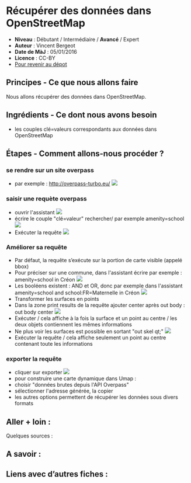 # Récupérer des données dans OpenStreetMap

- **Niveau** : Débutant / Intermédiaire / **Avancé** / Expert
- **Auteur** : Vincent Bergeot
- **Date de MàJ** : 05/01/2016
- **Licence** : CC-BY
- [Pour revenir au dépot](http://datalunch.datalocale.fr)

## Principes - Ce que nous allons faire
Nous allons récupérer des données dans OpenStreetMap.

## Ingrédients - Ce dont nous avons besoin
* les couples clé=valeurs correspondants aux données dans OpenStreetMap

## Étapes - Comment allons-nous procéder ?

### se rendre sur un site overpass
* par exemple : http://overpass-turbo.eu/
![](http://www.datalocale.fr/drupal7/sites/default/files/fiches/overpass-01.png)
### saisir une requète overpass
* ouvrir l'assistant
![](http://www.datalocale.fr/drupal7/sites/default/files/fiches/overpass-02.png)
* écrire le couple "clé=valeur" rechercher/ par exemple amenity=school
![](http://www.datalocale.fr/drupal7/sites/default/files/fiches/overpass-03.png)
* Exécuter la requête
![](http://www.datalocale.fr/drupal7/sites/default/files/fiches/overpass-04.png)
### Améliorer sa requête
* Par défaut, la requête s’exécute sur la portion de carte visible (appelé bbox)
* Pour préciser sur une commune, dans l'assistant écrire par exemple : amenity=school in Créon
![](http://www.datalocale.fr/drupal7/sites/default/files/fiches/overpass-05.png)
* Les booléens existent : AND et OR, donc par exemple dans l'assistant amenity=school and school:FR=Maternelle in Créon
![](http://www.datalocale.fr/drupal7/sites/default/files/fiches/overpass-06.png)
* Transformer les surfaces en points
 * Dans la zone print results de la requête ajouter center après out body : out body center
![](http://www.datalocale.fr/drupal7/sites/default/files/fiches/overpass-07.png)
 * Exécuter / cela affiche à la fois la surface et un point au centre / les deux objets contiennent les mêmes informations
 * Ne plus voir les surfaces est possible en sortant "out skel qt;"
![](http://www.datalocale.fr/drupal7/sites/default/files/fiches/overpass-08.png)
 * Exécuter la requête / cela affiche seulement un point au centre contenant toute les informations 

### exporter la requête
* cliquer sur exporter
![](http://www.datalocale.fr/drupal7/sites/default/files/fiches/overpass-09.png)
 * pour construire une carte dynamique dans Umap : 
  * choisir "données brutes depuis l'API Overpass"
  * sélectionner l'adresse générée, la copier
 * les autres options permettent de récupérer les données sous divers formats

## Aller + loin : 
Quelques sources : 

## A savoir : 

## Liens avec d’autres fiches : 

